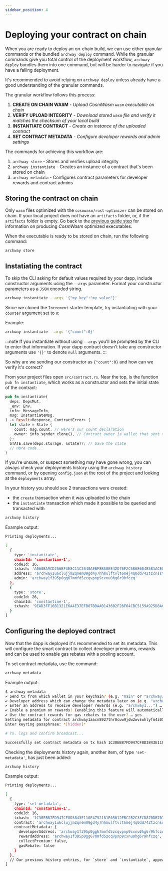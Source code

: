 ```yaml
---
sidebar_position: 4
---
```


# Deploying your contract on chain

When you are ready to deploy an on-chain build, we can use either granular commands or the bundled `archway deploy` command. While the granular commands give you total control of the deployment workflow, `archway deploy` bundles them into one command, but will be harder to navigate if you have a failing deployment.

It's recommended to avoid relying on `archway deploy` unless already have a good understanding of the granular commands.

The granular workflow follows this process:

1. **CREATE ON CHAIN WASM** - _Upload CosmWasm `wasm` executable on chain_
2. **VERIFY UPLOAD INTEGRITY** - _Download stored `wasm` file and verify it matches the checksum of your local build_
3. **INSTANTIATE CONTRACT** - _Create an instance of the uploaded contract_
4. **SET CONTRACT METADATA** - _Configure developer rewards and admin settings_

The commands for achieving this workflow are:

1. `archway store` - Stores and verifies upload integrity
2. `archway instantiate` - Creates an instance of a contract that's been stored on chain
3. `archway metadata` - Configures contract parameters for developer rewards and contract admins


## Storing the contract on chain

Only `wasm` files optimized with the `cosmwasm/rust-optimizer` can be stored on chain. If your local project does not have an `artifacts` folder, or, if the `artifacts` folder is empty. Go back to the [previous guide step](./wasm.md) for information on producing _CosmWasm_ optimized executables.

When the executable is ready to be stored on chain, run the following command:

```
archway store
```

## Instatiating the contract

To skip the CLI asking for default values required by your dapp, include constructor arguments using the `--args` parameter. Format your constructor parameters as a `JSON` encoded string.

```bash
archway instantiate --args '{"my_key":"my value"}'
```

Since we cloned the `Increment` starter template, try instantiating with your `counter` argument set to `0`:

Example:

```bash
archway instantiate --args '{"count":0}'
```

:::note
If you instantiate without using `--args` you'll be prompted by the CLI to enter that information. If your dapp contract doesn't take any constructor arguments use `'{}'` to denote `null` arguments.
:::

So why are we sending our constructor as `{"count":0}` and how can we verify it's correct?

From your project files open `src/contract.rs`. Near the top, is the function `pub fn instantiate`, which works as a constructor and sets the initial state of the contract:

```rust
pub fn instantiate(
  deps: DepsMut,
  _env: Env,
  info: MessageInfo,
  msg: InstantiateMsg,
) -> Result<Response, ContractError> {
  let state = State {
    count: msg.count, // Here's our count declaration
    owner: info.sender.clone(), // Contract owner is wallet that sent tx
  };
  STATE.save(deps.storage, &state)?; // Save the state
  // More code...
}
```

If you're unsure, or suspect something may have gone wrong, you can always check your deployments history using the `archway history` command, or by opening `config.json` at the root of the project and looking at the `deployments` array. 

In your history you should see 2 transactions were created:

- the `create` transaction when it was uploaded to the chain
- the `instantiate` transaction which made it possible to be queried and transacted with

```bash
archway history
```

Example output:

```bash
Printing deployments...

[
  {
    type: 'instantiate',
    chainId: 'constantine-1',
    codeId: 26,
    txhash: 'A060BA9CD256BF3E8C11C2640AEBF8B50EE42D76F2C586E604B581ACE834C76B',
    address: 'archway1u6clujjm2qnem09gd4y7hhmulftvlt6mej4q0dd742tzcnsstt2q70lpu6',
    admin: 'archway1f395p0gg67mmfd5zcqvpnp9cxnu0hg6r9hfczq'
  },
  {
    type: 'store',
    codeId: 26,
    chainId: 'constantine-1',
    txhash: '9EAD3FF16B1321E6A4E37EFB07BDAA0143602F28F64CBC5159A925D8ACEB7528'
  }
]
```

## Configuring the deployed contract

Now that the dapp is deployed it's recommended to set its metadata. This will configure the smart contract to collect developer premiums, rewards and can be used to enable gas rebates with a pooling account.

To set contract metadata, use the command:

```bash
archway metadata
```

Example output:

```bash
$ archway metadata
✔ Send tx from which wallet in your keychain? (e.g. "main" or "archway1...") … docker
✔ Developer address which can change the metadata later on (e.g. "archway1...") … archway1f395p0gg67mmfd5zcqvpnp9cxnu0hg6r9hfczq
✔ Enter an address to receive developer rewards (e.g. "archway1...") … archway1f395p0gg67mmfd5zcqvpnp9cxnu0hg6r9hfczq
✔ Enable a premium on rewards? (enabling this feature will automatically disable gas rebate) … no
✔ Use the contract rewards for gas rebates to the user? … yes
Setting metadata for contract archway1aacn8927thr0cuw9jdw2wvswhlyfm4z05e6uhtr2hqx6wkgq5enszqhhvx on constantine-1...
Enter keyring passphrase: *[hidden]*

# Tx. logs and confirm broadcast...

Successfully set contract metadata on tx hash 1C30EB87FD947CF8D3843E110E4752181E05012EBC2B2C3FCD870DB707EB36F3
```

Checking the deployments history again, another item, of type `'set-metadata'`, has just been added:

```bash
archway history
```

Example output:

```bash
Printing deployments...

[
  {
    type: 'set-metadata',
    chainId: 'constantine-1',
    codeId: 26,
    txhash: '1C30EB87FD947CF8D3843E110E4752181E05012EBC2B2C3FCD870DB707EB36F3',
    contract: 'archway1u6clujjm2qnem09gd4y7hhmulftvlt6mej4q0dd742tzcnsstt2q70lpu6',
    contractMetadata: {
      developerAddress: 'archway1f395p0gg67mmfd5zcqvpnp9cxnu0hg6r9hfczq',
      rewardAddress: 'archway1f395p0gg67mmfd5zcqvpnp9cxnu0hg6r9hfczq',
      collectPremium: false,
      gasRebate: false
    }
  },
  // Our previous history entries, for `store` and `instantiate`, appear below...
]
```
